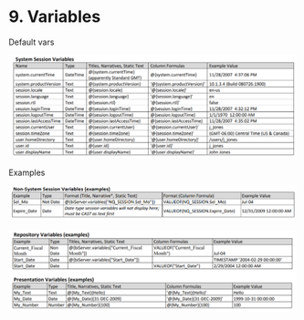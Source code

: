# 9. Variables

Default vars

![Untitled](9%20Variables/Untitled.png)

Examples

![Untitled](9%20Variables/Untitled%201.png)

![Untitled](9%20Variables/Untitled%202.png)